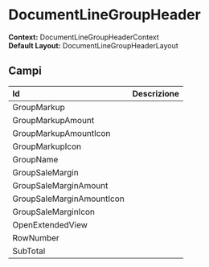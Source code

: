 # DocumentLineGroupHeader

**Context:** DocumentLineGroupHeaderContext  
**Default Layout:** DocumentLineGroupHeaderLayout

## Campi

| Id | Descrizione |
| :--- | :--- |
| GroupMarkup |  |
| GroupMarkupAmount |  |
| GroupMarkupAmountIcon |  |
| GroupMarkupIcon |  |
| GroupName |  |
| GroupSaleMargin |  |
| GroupSaleMarginAmount |  |
| GroupSaleMarginAmountIcon |  |
| GroupSaleMarginIcon |  |
| OpenExtendedView |  |
| RowNumber |  |
| SubTotal |  |

